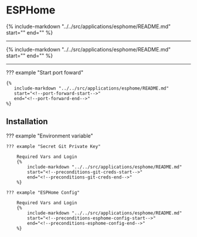 # ESPHome

{%
   include-markdown "../../src/applications/esphome/README.md"
   start="<!--description-start-->"
   end="<!--description-end-->"
%}

---

{%
   include-markdown "../../src/applications/esphome/README.md"
   start="<!--header-start-->"
   end="<!--header-end-->"
%}

---


??? example "Start port foward"

    {%
       include-markdown "../../src/applications/esphome/README.md"
       start="<!--port-forward-start-->"
       end="<!--port-forward-end-->"
    %}

## Installation


??? example "Environment variable"

    ??? example "Secret Git Private Key"
        
        Required Vars and Login
        {%
            include-markdown "../../src/applications/esphome/README.md"
            start="<!--preconditions-git-creds-start-->"
            end="<!--preconditions-git-creds-end-->"
        %}

    ??? example "ESPHome Config"
        
        Required Vars and Login
        {%
            include-markdown "../../src/applications/esphome/README.md"
            start="<!--preconditions-esphome-config-start-->"
            end="<!--preconditions-esphome-config-end-->"
        %}